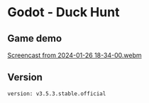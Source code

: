 # Godot - Duck Hunt

## Game demo
[Screencast from 2024-01-26 18-34-00.webm](https://github.com/DanielSalis/dunkicode-godot-completo/assets/38293875/6e9562a3-c907-4b1d-a4db-280c2c7d07fc)

## Version
`version: v3.5.3.stable.official`
